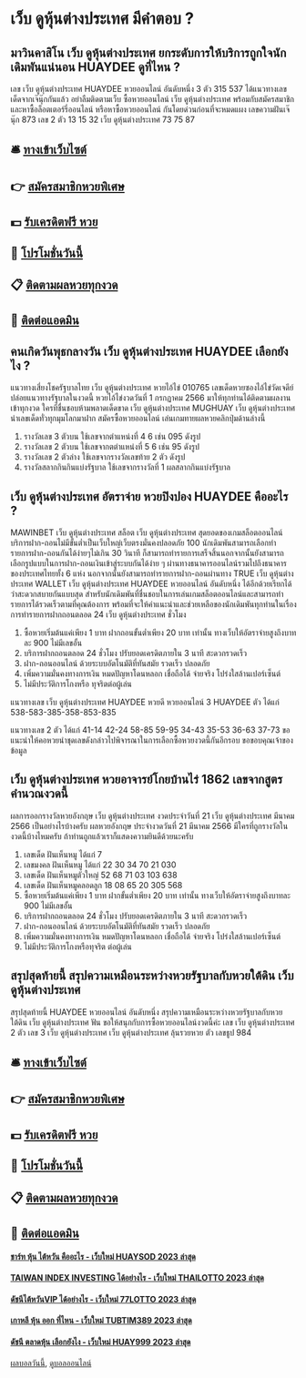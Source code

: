 # เว็บ ดูหุ้นต่างประเทศ มีคำตอบ ?
## มาวินคาสิโน เว็บ ดูหุ้นต่างประเทศ ยกระดับการให้บริการถูกใจนักเดิมพันแน่นอน HUAYDEE ดูที่ไหน ?
เลข เว็บ ดูหุ้นต่างประเทศ HUAYDEE หวยออนไลน์ อันดับหนึ่ง 3 ตัว 315 537
ได้แนวทางเลขเด็ดจากเจ๊นุ๊กกันแล้ว อย่าลืมติดตามเว็บ ซื้อหวยออนไลน์ เว็บ ดูหุ้นต่างประเทศ พร้อมกับสมัครสมาชิกและหาซื้อล็อตเตอร์รี่ออนไลน์ หรือหาซื้อหวยออนไลน์ กันโดยด่วนก่อนที่จะหมดแผง
เลขความฝันเจ๊นุ๊ก 873
เลข 2 ตัว 13 15 32 เว็บ ดูหุ้นต่างประเทศ 73 75 87

## 🛎 [ทางเข้าเว็บไซต์](https://bit.ly/3BG5bNw)
## 👉 [สมัครสมาชิกหวยพิเศษ](https://bit.ly/3BG5bNw)
## 💵 [รับเครดิตฟรี หวย](https://bit.ly/3C3mvgS)
## 👑 [โปรโมชั่นวันนี้](https://bit.ly/3C3mvgS)
## 📋 [ติดตามผลหวยทุกงวด](https://bit.ly/3C3mvgS)
## 📱 [ติดต่อแอดมิน](https://bit.ly/3C3mvgS)

## คนเกิดวันพุธกลางวัน เว็บ ดูหุ้นต่างประเทศ HUAYDEE เลือกยังไง ?
แนวทางเสี่ยงโชครัฐบาลไทย เว็บ ดูหุ้นต่างประเทศ หวยไอ้ไข่ 010765 เลขเด็ดหวยซองไอ้ไข่วัดเจดีย์ ปล่อยแนวทางรัฐบาลในงวดนี้ หวยไอ้ไข่งวดวันที่ 1 กรกฏาคม 2566 มาให้ทุกท่านได้ติดตามผลงานเข้าทุกงวด ใครที่ชื่นชอบห้ามพลาดเด็ดขาด เว็บ ดูหุ้นต่างประเทศ MUGHUAY เว็บ ดูหุ้นต่างประเทศ นำเลขเด็ดทั่วทุกมุมโลกมาฝาก
สมัครซื้อหวยออนไลน์ เล่นเกมทายผลหวยคลิกปุ่มด้านล่างนี้
1. รางวัลเลข 3 ตัวบน ใช้เลขจากตำแหน่งที่ 4 6 เช่น 095 ดังรูป
2. รางวัลเลข 2 ตัวบน ใช้เลขจากตตำแหน่งที่ 5 6 เช่น 95 ดังรูป
3. รางวัลเลข 2 ตัวล่าง ใช้เลขจากรางวัลเลขท้าย 2 ตัว ดังรูป
4. รางวัลสลากกินกินแบ่งรัฐบาล ใช้เลขจากรางวัลที่ 1 ผลสลากกินแบ่งรัฐบาล

## เว็บ ดูหุ้นต่างประเทศ อัตราจ่าย หวยปิงปอง HUAYDEE คืออะไร ?
MAWINBET เว็บ ดูหุ้นต่างประเทศ สล็อต เว็บ ดูหุ้นต่างประเทศ สุดยอดของเกมสล็อตออนไลน์บริการฝาก-ถอนไม่มีขั้นต่ำเป็นเว็บใหญ่เว็บตรงมั่นคงปลอดภัย 100 นักเดิมพันสามารถเลือกทำรายการฝาก-ถอนกันได้ง่ายๆไม่เกิน 30 วินาที ก็สามารถทำรายการเสร็จสิ้นนอกจากนั้นยังสามารถเลือกรูปแบบในการฝาก-ถอนเงินเข้าสู่ระบบกันได้ง่าย ๆ ผ่านทางธนาคารออนไลน์รวมไปถึงธนาคารของประเทศไทยทั้ง 6 แห่ง นอกจากนั้นยังสามารถทำรายการฝาก-ถอนผ่านทาง TRUE เว็บ ดูหุ้นต่างประเทศ WALLET เว็บ ดูหุ้นต่างประเทศ HUAYDEE หวยออนไลน์ อันดับหนึ่ง ได้อีกด้วยเรียกได้ว่าสะดวกสบายกันแบบสุด สำหรับนักเดิมพันที่ชื่นชอบในการเล่นเกมสล็อตออนไลน์และสามารถทำรายการได้รวดเร็วตามที่คุณต้องการ พร้อมที่จะให้คำแนะนำและช่วยเหลือของนักเดิมพันทุกท่านในเรื่องการทำรายการฝากถอนตลอด 24 เว็บ ดูหุ้นต่างประเทศ ชั่วโมง
1. ซื้อหวยเริ่มต้นแค่เพียง 1 บาท ฝากถอนขั้นต่ำเพียง 20 บาท เท่านั้น ทางเว็บให้อัตราจ่ายสูงถึงบาทละ 900 ไม่มีเลขอั้น
2. บริการฝากถอนตลอด 24 ชั่วโมง ปรับยอดเครดิตภายใน 3 นาที สะดวกรวดเร็ว
3. ฝาก-ถอนออนไลน์ ด้วยระบบอัตโนมัติที่ทันสมัย รวดเร็ว ปลอดภัย
4. เพิ่มความมั่นคงทางการเงิน หมดปัญหาโดนหลอก เชื่อถือได้ จ่ายจริง โปร่งใสล้านเปอร์เซ็นต์
5. ไม่มีประวัติการโกงหรือ ทุจริตต่อผู้เล่น

แนวทางเลข เว็บ ดูหุ้นต่างประเทศ HUAYDEE หวยดี หวยออนไลน์ 3 HUAYDEE ตัว ได้แก่
538-583-385-358-853-835

แนวทางเลข 2 ตัว ได้แก่
41-14
42-24
58-85
59-95
34-43
35-53
36-63
37-73
ขอแนะนำให้คอหวยนำชุดเลขดังกล่าวไปพิจารณาในการเลือกซื้อหวยงวดนี้กันอีกรอบ
ขอขอบคุณเจ้าของข้อมูล

## เว็บ ดูหุ้นต่างประเทศ หวยอาจารย์โกยบ้านไร่ 1862 เลขจากสูตรคำนวณงวดนี้
ผลการออกรางวัลหวยอังกฤษ เว็บ ดูหุ้นต่างประเทศ งวดประจำวันที่ 21 เว็บ ดูหุ้นต่างประเทศ มีนาคม 2566
เป็นอย่างไรบ้างครับ ผลหวยอังกฤษ ประจำงวดวันที่ 21 มีนาคม 2566 มีใครที่ถูกรางวัลในงวดนี้บ้างไหมครับ ถ้าท่านถูกแล้วเราก็แสดงความยินดีด้วยนะครับ
1. เลขเด็ด ฝันเห็นหมู ได้แก่ 7
2. เลขมงคล ฝันเห็นหมู ได้แก่ 22 30 34 70 21 030
3. เลขเด็ด ฝันเห็นหมูตัวใหญ่ 52 68 71 03 103 638
4. เลขเด็ด ฝันเห็นหมูคลอดลูก 18 08 65 20 305 568
5. ซื้อหวยเริ่มต้นแค่เพียง 1 บาท ฝากขั้นต่ำเพียง 20 บาท เท่านั้น ทางเว็บให้อัตราจ่ายสูงถึงบาทละ 900 ไม่มีเลขอั้น
6. บริการฝากถอนตลอด 24 ชั่วโมง ปรับยอดเครดิตภายใน 3 นาที สะดวกรวดเร็ว
7. ฝาก-ถอนออนไลน์ ด้วยระบบอัตโนมัติที่ทันสมัย รวดเร็ว ปลอดภัย
8. เพิ่มความมั่นคงทางการเงิน หมดปัญหาโดนหลอก เชื่อถือได้ จ่ายจริง โปร่งใสล้านเปอร์เซ็นต์
9. ไม่มีประวัติการโกงหรือทุจริต ต่อผู้เล่น

## สรุปสุดท้ายนี้ สรุปความเหมือนระหว่างหวยรัฐบาลกับหวยใต้ดิน เว็บ ดูหุ้นต่างประเทศ
สรุปสุดท้ายนี้ HUAYDEE หวยออนไลน์ อันดับหนึ่ง สรุปความเหมือนระหว่างหวยรัฐบาลกับหวยใต้ดิน เว็บ ดูหุ้นต่างประเทศ ฟัน
ขอให้สนุกกับการซื้อหวยออนไลน์งวดนี้ค่ะ
เลข เว็บ ดูหุ้นต่างประเทศ 2 ตัว
เลข 3 เว็บ ดูหุ้นต่างประเทศ เว็บ ดูหุ้นต่างประเทศ ลุ้นรวยหวย ตัว
เลขธูป 984

## 🛎 [ทางเข้าเว็บไซต์](https://bit.ly/3BG5bNw)
## 👉 [สมัครสมาชิกหวยพิเศษ](https://bit.ly/3BG5bNw)
## 💵 [รับเครดิตฟรี หวย](https://bit.ly/3C3mvgS)
## 👑 [โปรโมชั่นวันนี้](https://bit.ly/3C3mvgS)
## 📋 [ติดตามผลหวยทุกงวด](https://bit.ly/3C3mvgS)
## 📱 [ติดต่อแอดมิน](https://bit.ly/3C3mvgS)

#### [ชาร์ท หุ้น ไต้หวัน คืออะไร - เว็บใหม่ HUAYSOD 2023 ล่าสุด](https://atom.io/themes/ชาร์ท%20หุ้น%20ไต้หวัน%20คืออะไร%20-%20เว็บใหม่%20huaysod%202023%20ล่าสุด)
#### [TAIWAN INDEX INVESTING ได้อย่างไร - เว็บใหม่ THAILOTTO 2023 ล่าสุด](https://atom.io/themes/taiwan%20index%20investing%20ได้อย่างไร%20-%20เว็บใหม่%20thailotto%202023%20ล่าสุด)
#### [ดัชนีไต้หวันVIP ได้อย่างไร - เว็บใหม่ 77LOTTO 2023 ล่าสุด](https://atom.io/themes/ดัชนีไต้หวันvip%20ได้อย่างไร%20-%20เว็บใหม่%2077lotto%202023%20ล่าสุด)
#### [เกาหลี หุ้น ออก ที่ไหน - เว็บใหม่ TUBTIM389 2023 ล่าสุด](https://atom.io/themes/เกาหลี%20หุ้น%20ออก%20ที่ไหน%20-%20เว็บใหม่%20tubtim389%202023%20ล่าสุด)
#### [ดัชนี ตลาดหุ้น เลือกยังไง - เว็บใหม่ HUAY999 2023 ล่าสุด](https://atom.io/themes/ดัชนี%20ตลาดหุ้น%20เลือกยังไง%20-%20เว็บใหม่%20huay999%202023%20ล่าสุด)

[ผลบอลวันนี้](https://siamsport.tv "ผลบอลวันนี้"), [ดูบอลออนไลน์](https://siamsport.tv/ดูบอลสด "ดูบอลออนไลน์")